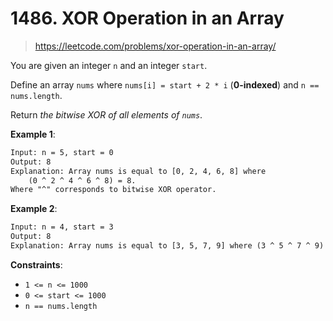 # 1486. XOR Operation in an Array

> <https://leetcode.com/problems/xor-operation-in-an-array/>

You are given an integer `n` and an integer `start`.

Define an array `nums` where `nums[i] = start + 2 * i` (**0-indexed**) and
`n == nums.length`.

Return *the bitwise XOR of all elements of `nums`*.

**Example 1**:

```txt
Input: n = 5, start = 0
Output: 8
Explanation: Array nums is equal to [0, 2, 4, 6, 8] where
    (0 ^ 2 ^ 4 ^ 6 ^ 8) = 8.
Where "^" corresponds to bitwise XOR operator.
```

**Example 2**:

```txt
Input: n = 4, start = 3
Output: 8
Explanation: Array nums is equal to [3, 5, 7, 9] where (3 ^ 5 ^ 7 ^ 9) = 8.
```

**Constraints**:

- `1 <= n <= 1000`
- `0 <= start <= 1000`
- `n == nums.length`
